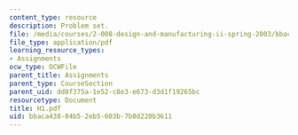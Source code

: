 ```yaml
---
content_type: resource
description: Problem set.
file: /media/courses/2-008-design-and-manufacturing-ii-spring-2003/bbaca43804b52eb5603b7b8d220b3611_H1.pdf
file_type: application/pdf
learning_resource_types:
- Assignments
ocw_type: OCWFile
parent_title: Assignments
parent_type: CourseSection
parent_uid: dd8f375a-1e52-c8e3-e673-d3d1f19265bc
resourcetype: Document
title: H1.pdf
uid: bbaca438-04b5-2eb5-603b-7b8d220b3611
---
```

